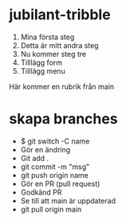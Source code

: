 # jubilant-tribble
1. Mina första steg
2. Detta är mitt andra steg
3. Nu kommer steg tre
4. Tilllägg form
5. Tilllägg menu

Här kommer en rubrik från main
# skapa branches 
* $ git switch -C name
* Gör en ändring
* Git add .
* git commit -m "msg"
* git push origin name
* Gör en PR (pull request)
* Godkänd PR
* Se till att main är uppdaterad
* git pull origin main